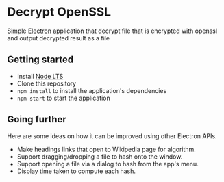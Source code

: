 # Decrypt OpenSSL

Simple [Electron](http://electron.atom.io) application that decrypt file that is encrypted with openssl and output
decrypted result as a file

## Getting started

- Install [Node LTS](https://nodejs.org)
- Clone this repository
- `npm install` to install the application's dependencies
- `npm start` to start the application

## Going further

Here are some ideas on how it can be improved using other Electron APIs.

- Make headings links that open to Wikipedia page for algorithm.
- Support dragging/dropping a file to hash onto the window.
- Support opening a file via a dialog to hash from the app's menu.
- Display time taken to compute each hash.
